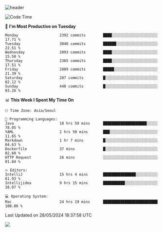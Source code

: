 ![header](https://capsule-render.vercel.app/api?type=Egg&color=timeAuto&height=300&section=header&text=PoPo&fontSize=90&animation=fadeIn)

  <!--START_SECTION:waka-->
![Code Time](http://img.shields.io/badge/Code%20Time-1%2C647%20hrs%2040%20mins-blue)

📅 **I'm Most Productive on Tuesday** 

```text
Monday                   2392 commits        ████░░░░░░░░░░░░░░░░░░░░░   17.71 % 
Tuesday                  3040 commits        ██████░░░░░░░░░░░░░░░░░░░   22.51 % 
Wednesday                2093 commits        ████░░░░░░░░░░░░░░░░░░░░░   15.50 % 
Thursday                 2365 commits        ████░░░░░░░░░░░░░░░░░░░░░   17.51 % 
Friday                   2889 commits        █████░░░░░░░░░░░░░░░░░░░░   21.39 % 
Saturday                 287 commits         █░░░░░░░░░░░░░░░░░░░░░░░░   02.12 % 
Sunday                   440 commits         █░░░░░░░░░░░░░░░░░░░░░░░░   03.26 % 
```


📊 **This Week I Spent My Time On** 

```text
🕑︎ Time Zone: Asia/Seoul

💬 Programming Languages: 
Java                     18 hrs 59 mins      ████████████████████░░░░░   78.05 % 
YAML                     2 hrs 50 mins       ███░░░░░░░░░░░░░░░░░░░░░░   11.65 % 
Markdown                 1 hr 7 mins         █░░░░░░░░░░░░░░░░░░░░░░░░   04.63 % 
Dockerfile               37 mins             █░░░░░░░░░░░░░░░░░░░░░░░░   02.60 % 
HTTP Request             26 mins             ░░░░░░░░░░░░░░░░░░░░░░░░░   01.84 % 

🔥 Editors: 
IntelliJ                 15 hrs 4 mins       ███████████████░░░░░░░░░░   61.93 % 
Intellijidea             9 hrs 15 mins       ██████████░░░░░░░░░░░░░░░   38.07 % 

💻 Operating System: 
Mac                      24 hrs 19 mins      █████████████████████████   100.00 % 
```


 Last Updated on 28/05/2024 18:37:58 UTC
<!--END_SECTION:waka-->



<img src="https://capsule-render.vercel.app/api?type=Egg&color=timeAuto&height=300&section=footer&text=PoPo&fontSize=90&animation=fadeIn&reversal=true" />
